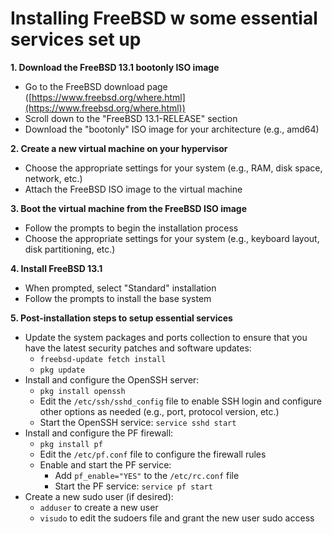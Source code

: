 # Installing FreeBSD w some essential services set up 

**1. Download the FreeBSD 13.1 bootonly ISO image**

-   Go to the FreeBSD download page ([https://www.freebsd.org/where.html](https://www.freebsd.org/where.html))
-   Scroll down to the "FreeBSD 13.1-RELEASE" section
-   Download the "bootonly" ISO image for your architecture (e.g., amd64)

**2. Create a new virtual machine on your hypervisor**

-   Choose the appropriate settings for your system (e.g., RAM, disk space, network, etc.)
-   Attach the FreeBSD ISO image to the virtual machine

**3. Boot the virtual machine from the FreeBSD ISO image**

-   Follow the prompts to begin the installation process
-   Choose the appropriate settings for your system (e.g., keyboard layout, disk partitioning, etc.)

**4. Install FreeBSD 13.1**

-   When prompted, select "Standard" installation
-   Follow the prompts to install the base system

**5. Post-installation steps to setup essential services**

-   Update the system packages and ports collection to ensure that you have the latest security patches and software updates:
    -   `freebsd-update fetch install`
    -   `pkg update`
-   Install and configure the OpenSSH server:
    -   `pkg install openssh`
    -   Edit the `/etc/ssh/sshd_config` file to enable SSH login and configure other options as needed (e.g., port, protocol version, etc.)
    -   Start the OpenSSH service: `service sshd start`
-   Install and configure the PF firewall:
    -   `pkg install pf`
    -   Edit the `/etc/pf.conf` file to configure the firewall rules
    -   Enable and start the PF service:
        -   Add `pf_enable="YES"` to the `/etc/rc.conf` file
        -   Start the PF service: `service pf start`
-   Create a new sudo user (if desired):
    -   `adduser` to create a new user
    -   `visudo` to edit the sudoers file and grant the new user sudo access